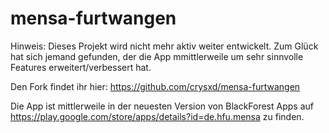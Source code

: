 mensa-furtwangen
================

Hinweis: Dieses Projekt wird nicht mehr aktiv weiter entwickelt. Zum Glück hat sich jemand gefunden, der die App mmittlerweile um sehr sinnvolle Features erweitert/verbessert hat.

Den Fork findet ihr hier: https://github.com/crysxd/mensa-furtwangen

Die App ist mittlerweile in der neuesten Version von BlackForest Apps auf https://play.google.com/store/apps/details?id=de.hfu.mensa zu finden.
